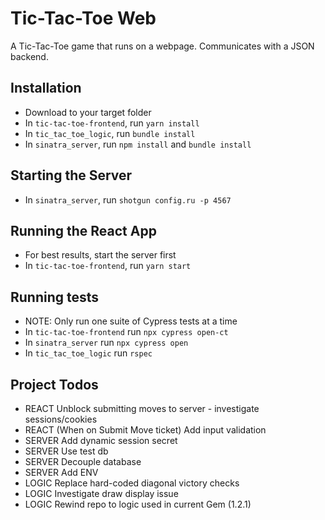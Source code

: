 # Tic-Tac-Toe Web

A Tic-Tac-Toe game that runs on a webpage. Communicates with a JSON backend.

## Installation

- Download to your target folder
- In `tic-tac-toe-frontend`, run `yarn install`
- In `tic_tac_toe_logic`, run `bundle install`
- In `sinatra_server`, run `npm install` and `bundle install`

## Starting the Server

- In `sinatra_server`, run `shotgun config.ru -p 4567`

## Running the React App

- For best results, start the server first
- In `tic-tac-toe-frontend`, run `yarn start`

## Running tests

- NOTE: Only run one suite of Cypress tests at a time
- In `tic-tac-toe-frontend` run `npx cypress open-ct`
- In  `sinatra_server` run `npx cypress open`
- In `tic_tac_toe_logic` run `rspec`

## Project Todos

- REACT Unblock submitting moves to server - investigate sessions/cookies
- REACT (When on Submit Move ticket) Add input validation
- SERVER Add dynamic session secret
- SERVER Use test db
- SERVER Decouple database
- SERVER Add ENV
- LOGIC Replace hard-coded diagonal victory checks
- LOGIC Investigate draw display issue
- LOGIC Rewind repo to logic used in current Gem (1.2.1)
